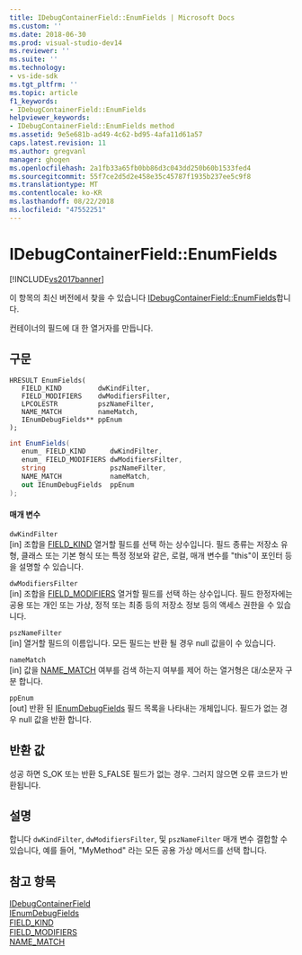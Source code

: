 ```yaml
---
title: IDebugContainerField::EnumFields | Microsoft Docs
ms.custom: ''
ms.date: 2018-06-30
ms.prod: visual-studio-dev14
ms.reviewer: ''
ms.suite: ''
ms.technology:
- vs-ide-sdk
ms.tgt_pltfrm: ''
ms.topic: article
f1_keywords:
- IDebugContainerField::EnumFields
helpviewer_keywords:
- IDebugContainerField::EnumFields method
ms.assetid: 9e5e681b-ad49-4c62-bd95-4afa11d61a57
caps.latest.revision: 11
ms.author: gregvanl
manager: ghogen
ms.openlocfilehash: 2a1fb33a65fb0bb86d3c043dd250b60b1533fed4
ms.sourcegitcommit: 55f7ce2d5d2e458e35c45787f1935b237ee5c9f8
ms.translationtype: MT
ms.contentlocale: ko-KR
ms.lasthandoff: 08/22/2018
ms.locfileid: "47552251"
---
```

# <a name="idebugcontainerfieldenumfields"></a>IDebugContainerField::EnumFields
[!INCLUDE[vs2017banner](../../../includes/vs2017banner.md)]

이 항목의 최신 버전에서 찾을 수 있습니다 [IDebugContainerField::EnumFields](https://docs.microsoft.com/visualstudio/extensibility/debugger/reference/idebugcontainerfield-enumfields)합니다.  
  
컨테이너의 필드에 대 한 열거자를 만듭니다.  
  
## <a name="syntax"></a>구문  
  
```cpp#  
HRESULT EnumFields(   
   FIELD_KIND         dwKindFilter,  
   FIELD_MODIFIERS    dwModifiersFilter,  
   LPCOLESTR          pszNameFilter,  
   NAME_MATCH         nameMatch,  
   IEnumDebugFields** ppEnum  
);  
```  
  
```csharp  
int EnumFields(  
   enum_ FIELD_KIND      dwKindFilter,   
   enum_ FIELD_MODIFIERS dwModifiersFilter,   
   string                pszNameFilter,   
   NAME_MATCH            nameMatch,   
   out IEnumDebugFields  ppEnum  
);  
```  
  
#### <a name="parameters"></a>매개 변수  
 `dwKindFilter`  
 [in] 조합을 [FIELD_KIND](../../../extensibility/debugger/reference/field-kind.md) 열거할 필드를 선택 하는 상수입니다. 필드 종류는 저장소 유형, 클래스 또는 기본 형식 또는 특정 정보와 같은, 로컬, 매개 변수를 "this"이 포인터 등을 설명할 수 있습니다.  
  
 `dwModifiersFilter`  
 [in] 조합을 [FIELD_MODIFIERS](../../../extensibility/debugger/reference/field-modifiers.md) 열거할 필드를 선택 하는 상수입니다. 필드 한정자에는 공용 또는 개인 또는 가상, 정적 또는 최종 등의 저장소 정보 등의 액세스 권한을 수 있습니다.  
  
 `pszNameFilter`  
 [in] 열거할 필드의 이름입니다. 모든 필드는 반환 될 경우 null 값을이 수 있습니다.  
  
 `nameMatch`  
 [in] 값을 [NAME_MATCH](../../../extensibility/debugger/reference/name-match.md) 여부를 검색 하는지 여부를 제어 하는 열거형은 대/소문자 구분 합니다.  
  
 `ppEnum`  
 [out] 반환 된 [IEnumDebugFields](../../../extensibility/debugger/reference/ienumdebugfields.md) 필드 목록을 나타내는 개체입니다. 필드가 없는 경우 null 값을 반환 합니다.  
  
## <a name="return-value"></a>반환 값  
 성공 하면 S_OK 또는 반환 S_FALSE 필드가 없는 경우. 그러지 않으면 오류 코드가 반환됩니다.  
  
## <a name="remarks"></a>설명  
 합니다 `dwKindFilter`, `dwModifiersFilter`, 및 `pszNameFilter` 매개 변수 결합할 수 있습니다, 예를 들어, "MyMethod" 라는 모든 공용 가상 메서드를 선택 합니다.  
  
## <a name="see-also"></a>참고 항목  
 [IDebugContainerField](../../../extensibility/debugger/reference/idebugcontainerfield.md)   
 [IEnumDebugFields](../../../extensibility/debugger/reference/ienumdebugfields.md)   
 [FIELD_KIND](../../../extensibility/debugger/reference/field-kind.md)   
 [FIELD_MODIFIERS](../../../extensibility/debugger/reference/field-modifiers.md)   
 [NAME_MATCH](../../../extensibility/debugger/reference/name-match.md)

